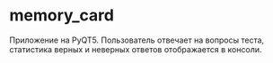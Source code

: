 # memory_card
Приложение на PyQT5. Пользователь отвечает на вопросы теста, статистика верных и неверных ответов отображается в консоли.
